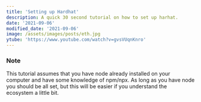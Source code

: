 ```yaml
---
title: 'Setting up Hardhat'
description: A quick 30 second tutorial on how to set up harhat.
date: '2021-09-06'
modified_date: '2021-09-06'
image: /assets/images/posts/eth.jpg
ytube: 'https://www.youtube.com/watch?v=gvsVUqnKnro'
---
```



### Note
This tutorial assumes that you have node already installed on your computer and have some knowledge of npm/npx. As long as you have node you should be all set, but this will be easier if you understand the ecosystem a little bit. 

